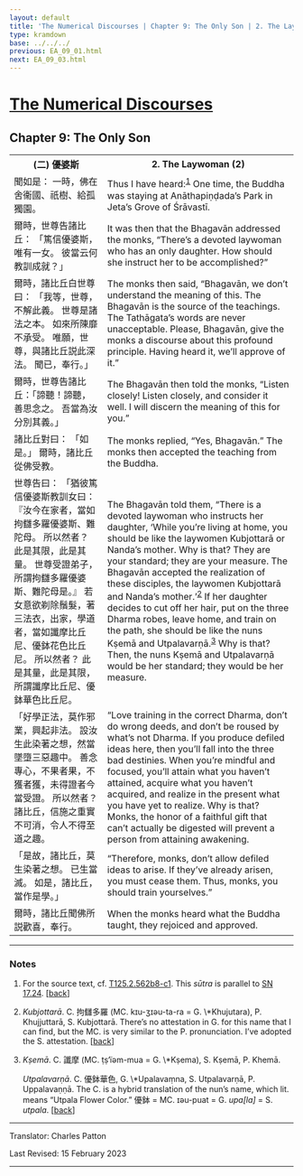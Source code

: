 ```yaml
---
layout: default
title: 'The Numerical Discourses | Chapter 9: The Only Son | 2. The Laywoman (2)'
type: kramdown
base: ../../../
previous: EA_09_01.html
next: EA_09_03.html
---
```


<h1><a href='../index.html'>The Numerical Discourses</a></h1>
<h2>Chapter 9: The Only Son</h2>

<table class="trans">
  <th class='ch'>(二) 優婆斯</th>
  <th class='en'>2. The Laywoman (2)</th>
  <tr>
    <td class='ch' title='T125.2.562b8'>聞如是： 一時，佛在舍衞國、祇樹、給孤獨園。</td>
    <td>Thus I have heard:<sup id="ref1"><a href="#n1">1</a></sup> One time, the Buddha was staying at Anāthapiṇḍada’s Park in Jeta’s Grove of Śrāvastī.</td>
  </tr>
  <tr>
    <td class='ch' title='T125.2.562b9'>爾時，世尊告諸比丘： 「篤信優婆斯，唯有一女。 彼當云何教訓成就？」</td>
    <td>It was then that the Bhagavān addressed the monks, “There’s a devoted laywoman who has an only daughter. How should she instruct her to be accomplished?”</td>
  </tr>
  <tr>
    <td class='ch' title='T125.2.562b10'>爾時，諸比丘白世尊曰： 「我等，世尊，不解此義。 世尊是諸法之本。 如來所陳靡不承受。 唯願，世尊，與諸比丘説此深法。 聞已，奉行。」</td>
    <td>The monks then said, “Bhagavān, we don’t understand the meaning of this. The Bhagavān is the source of the teachings. The Tathāgata’s words are never unacceptable. Please, Bhagavān, give the monks a discourse about this profound principle. Having heard it, we’ll approve of it.”</td>
  </tr>
  <tr>
    <td class='ch' title='T125.2.562b13'>爾時，世尊告諸比丘：「諦聽！諦聽，善思念之。 吾當為汝分別其義。」</td>
    <td>The Bhagavān then told the monks, “Listen closely! Listen closely, and consider it well. I will discern the meaning of this for you.”</td>
  </tr>
  <tr>
    <td class='ch' title='T125.2.562b15'>諸比丘對曰： 「如是。」 爾時，諸比丘從佛受教。</td>
    <td>The monks replied, “Yes, Bhagavān.” The monks then accepted the teaching from the Buddha.</td>
  </tr>
  <tr>
    <td class='ch' title='T125.2.562b16'>世尊告曰： 「猶彼篤信優婆斯教訓女曰： 『汝今在家者，當如拘讎多羅優婆斯、難陀母。 所以然者？ 此是其限，此是其量。 世尊受證弟子，所謂拘讎多羅優婆斯、難陀母是。』 若女意欲剃除鬚髮，著三法衣，出家，學道者，當如讖摩比丘尼、優鉢花色比丘尼。 所以然者？ 此是其量，此是其限，所謂讖摩比丘尼、優鉢華色比丘尼。</td>
    <td>The Bhagavān told them, “There is a devoted laywoman who instructs her daughter, ‘While you’re living at home, you should be like the laywomen Kubjottarā or Nanda’s mother. Why is that? They are your standard; they are your measure. The Bhagavān accepted the realization of these disciples, the laywomen Kubjottarā and Nanda’s mother.’<sup id="ref2"><a href="#n2">2</a></sup> If her daughter decides to cut off her hair, put on the three Dharma robes, leave home, and train on the path, she should be like the nuns Kṣemā and Utpalavarṇā.<sup id="ref3"><a href="#n3">3</a></sup> Why is that? Then, the nuns Kṣemā and Utpalavarṇā would be her standard; they would be her measure.</td>
  </tr>
  <tr>
    <td class='ch' title='T125.2.562b23'>「好學正法，莫作邪業，興起非法。 設汝生此染著之想，然當墜墮三惡趣中。 善念專心，不果者果，不獲者獲，未得證者今當受證。 所以然者？ 諸比丘，信施之重實不可消，令人不得至道之趣。</td>
    <td>“Love training in the correct Dharma, don’t do wrong deeds, and don’t be roused by what’s not Dharma. If you produce defiled ideas here, then you’ll fall into the three bad destinies. When you’re mindful and focused, you’ll attain what you haven’t attained, acquire what you haven’t acquired, and realize in the present what you have yet to realize. Why is that? Monks, the honor of a faithful gift that can’t actually be digested will prevent a person from attaining awakening.</td>
  </tr>
  <tr>
    <td class='ch' title='T125.2.562b27'>「是故，諸比丘，莫生染著之想。 已生當滅。 如是，諸比丘，當作是學。」</td>
    <td>“Therefore, monks, don’t allow defiled ideas to arise. If they’ve already arisen, you must cease them. Thus, monks, you should train yourselves.”</td>
  </tr>
  <tr>
    <td class='ch' title='T125.2.562b29'>爾時，諸比丘聞佛所説歡喜，奉行。</td>
    <td>When the monks heard what the Buddha taught, they rejoiced and approved.</td>
  </tr>
</table>

<hr/>

<h3 id="notes">Notes</h3>

<ol class="notes-list">
<li id="n1"><p>For the source text, cf. <a href="https://cbetaonline.dila.edu.tw/zh/T02n0125_p0562b08" target="_blank">T125.2.562b8-c1</a>. This <em>sūtra</em> is parallel to <a href="https://www.suttacentral.net/sn17.24" target="_blank">SN 17.24</a>. [<a href="#ref1">back</a>]</p></li>
<li id="n2"><p><em>Kubjottarā</em>. C. 拘讎多羅 (MC. kɪu-ʒɪəu-ta-ra = G. \*Khujutara), P. Khujjuttarā, S. Kubjottarā. There’s no attestation in G. for this name that I can find, but the MC. is very similar to the P. pronunciation. I’ve adopted the S. attestation. [<a href="#ref2">back</a>]</p></li>
<li id="n3"><p><em>Kṣemā</em>. C. 讖摩 (MC. ṭṣ‘ïəm-mua = G. \*Kṣema), S. Kṣemā, P. Khemā. </p>
<p><em>Utpalavarṇā</em>. C. 優鉢華色, G. \*Upalavaṃna, S. Utpalavarṇā, P. Uppalavaṇṇā. The C. is a hybrid translation of the nun’s name, which lit. means “Utpala Flower Color.” 優鉢 = MC. ɪəu-puat = G. <em>upa[la]</em> = S. <em>utpala</em>. [<a href="#ref3">back</a>]</p></li>
</ol>
<hr/>

<p class="translator">Translator: Charles Patton</p>
<p class='revised'>Last Revised: 15 February 2023</p>

<hr/>